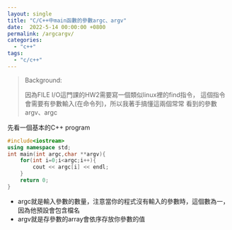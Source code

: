 ```yaml
---
layout: single
title: "C/C++中main函數的參數argc、argv"
date:  2022-5-14 00:00:00 +0800
permalink: /argcargv/
categories: 
  - "c++"
tags:
  - "c/c++"
---
```

>Background:
>  
>因為FILE I/O這門課的HW2需要寫一個類似linux裡的find指令， 
>這個指令會需要有參數輸入(在命令列)，所以我著手搞懂這兩個常常
>看到的參數argv、argc 

先看一個基本的C++ program  

``` c++
#include<iostream>
using namespace std;
int main(int argc,char **argv){
    for(int i=0;i<argc;i++){
        cout << argc[i] << endl;
    }
    return 0;
}
```

+ argc就是輸入參數的數量，注意當你的程式沒有輸入的參數時，這個數為一，因為他預設會包含檔名
+ argv就是存參數的array會依序存放你參數的值
